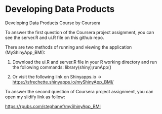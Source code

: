 Developing Data Products
===========================================

Developing Data Products Course by Coursera

To answer the first question of the Coursera project assignment, you can see the server.R and ui.R file on this github repo.

There are two methods of running and viewing the application (MyShinyApp_BMI):

1. Download the ui.R and server.R file in your R working directory and run the following commands:
      library(shiny);runApp()

2. Or visit the following link on Shinyapps.io -> https://sfrechette.shinyapps.io/myShinyApp_BMI/

To answer the second question of Coursera project assignment, you can open my slidify link as follow:

https://rpubs.com/stephanef/myShinyApp_BMI
